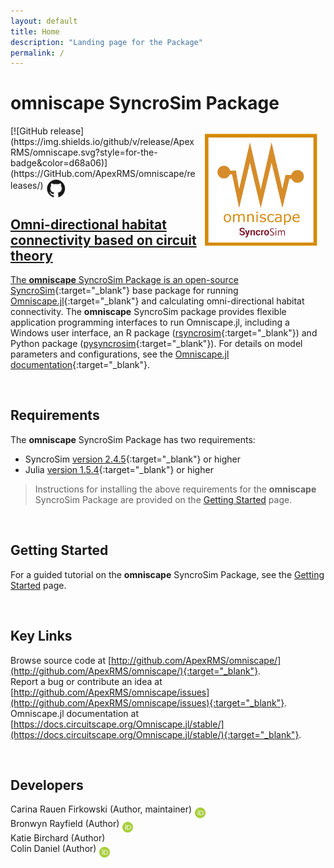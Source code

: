 ```yaml
---
layout: default
title: Home
description: "Landing page for the Package"
permalink: /
---
```


# **omniscape** SyncroSim Package
<img align="right" style="padding: 13px" width="180" src="assets/images/logo/omniscape-sticker.png">
[![GitHub release](https://img.shields.io/github/v/release/ApexRMS/omniscape.svg?style=for-the-badge&color=d68a06)](https://GitHub.com/ApexRMS/omniscape/releases/)    <a href="https://github.com/ApexRMS/omniscape"><img align="middle" style="padding: 1px" width="30" src="assets/images/logo/github-trans2.png">
<br>

## Omni-directional habitat connectivity based on circuit theory

The **omniscape** SyncroSim Package is an open-source [SyncroSim](https://syncrosim.com/){:target="_blank"} base package for running [Omniscape.jl](https://docs.circuitscape.org/Omniscape.jl/stable/){:target="_blank"} and calculating omni-directional habitat connectivity. The **omniscape** SyncroSim package provides flexible application programming interfaces to run Omniscape.jl, including a Windows user interface, an R package ([rsyncrosim](https://syncrosim.com/r-package/){:target="_blank"}) and Python package ([pysyncrosim](https://pysyncrosim.readthedocs.io/en/latest/){:target="_blank"}). For details on model parameters and configurations, see the [Omniscape.jl documentation](https://docs.circuitscape.org/Omniscape.jl/stable/usage/#Settings-and-Options){:target="_blank"}.

<br> 

## Requirements

The **omniscape** SyncroSim Package has two requirements:
* SyncroSim [version 2.4.5](https://syncrosim.com/download/){:target="_blank"} or higher
* Julia [version 1.5.4](https://julialang.org/downloads/){:target="_blank"} or higher

> Instructions for installing the above requirements for the **omniscape** SyncroSim Package are provided on the [Getting Started](https://apexrms.github.io/omniscape/getting_started.html) page.

<br>

## Getting Started

For a guided tutorial on the **omniscape** SyncroSim Package, see the [Getting Started](https://apexrms.github.io/omniscape/getting_started.html) page.

<br>

## Key Links

Browse source code at
[http://github.com/ApexRMS/omniscape/](http://github.com/ApexRMS/omniscape/){:target="_blank"}. <br>
Report a bug or contribute an idea at
[http://github.com/ApexRMS/omniscape/issues](http://github.com/ApexRMS/omniscape/issues){:target="_blank"}. <br>
Omniscape.jl documentation at [https://docs.circuitscape.org/Omniscape.jl/stable/](https://docs.circuitscape.org/Omniscape.jl/stable/){:target="_blank"}. <br>

<br>

## Developers

Carina Rauen Firkowski (Author, maintainer) <a href="https://orcid.org/0000-0003-0540-9529"><img align="middle" style="padding: 0.5px" width="17" src="assets/images/ORCID.png"></a>
<br>
Bronwyn Rayfield (Author) <a href="https://orcid.org/0000-0003-1768-1300"><img align="middle" style="padding: 0.5px" width="17" src="assets/images/ORCID.png"></a>
<br>
Katie Birchard (Author)
<br>
Colin Daniel (Author) <a href="https://orcid.org/0000-0001-7367-2041"><img align="middle" style="padding: 0.5px" width="17" src="assets/images/ORCID.png"></a>
